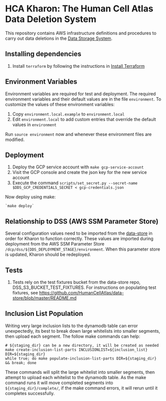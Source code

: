 # HCA Kharon: The Human Cell Atlas Data Deletion System

This repository contains AWS infrastructure definitions and procedures to carry out data deletions in the
[Data Storage System](https://github.com/HumanCellAtlas/data-store).

## Installing dependencies

1. Install `terraform` by following the instructions in
[Install Terraform](https://www.terraform.io/intro/getting-started/install.html)

## Environment Variables

Environment variables are required for test and deployment. The required environment variables and their default values
are in the file `environment`. To customize the values of these environment variables:

1. Copy `environment.local.example` to `environment.local`
1. Edit `environment.local` to add custom entries that override the default values in `environment`
    
Run `source environment` now and whenever these environment files are modified.

## Deployment

1. Deploy the GCP service account with `make gcp-service-account`
1. Visit the GCP console and create the json key for the new service account
1. Execute the command `scripts/set_secret.py --secret-name $DDS_GCP_CREDENTIALS_SECRET < gcp-credentials.json`

Now deploy using make:

    `make deploy`

## Relationship to DSS (AWS SSM Parameter Store)

Several configuration values need to be imported from the [data-store](https://github.com/HumanCellAtlas/data-store)
in order for Kharon to function correctly. These values are imported during deployment from the AWS SSM Parameter
Store `/dcp/dss/${DDS_DEPLOYMENT_STAGE}/environment`. When this parameter store is updated, Kharon should be
redeployed.

## Tests

1. Tests rely on the test fixtures bucket from the data-store repo, DSS_S3_BUCKET_TEST_FIXTURES. For instructions on
populating test fixtures, see https://github.com/HumanCellAtlas/data-store/blob/master/README.md

## Inclusion List Population

Writing very large inclusion lists to the dynamodb table can error unexpectedly, its best to break down large
whitelists into smaller segments, then upload each segment. The follow make commands can help:
```
# ${staging_dir} can be a new directory, it will be created as needed
make create-inclusion-list-parts INCLUSIONLIST=${inclusion_list} DIR=${staging_dir}
while true; do make populate-inclusion-list-parts DIR=${staging_dir} && break; done
```

These commands will split the large whitelist into smaller segments, then attempt to upload each whitelist to the 
dynamodb table. As the make command runs it will move completed segments into `${staging_dir}/complete/`, if the make
command errors, it will rerun until it completes successfully. 
